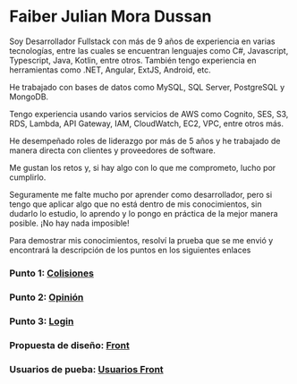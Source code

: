 # Faiber Julian Mora Dussan
Soy Desarrollador Fullstack con más de 9 años de experiencia en varias tecnologías, entre las cuales se encuentran lenguajes como C#, Javascript, Typescript, Java, Kotlin, entre otros. También tengo experiencia en herramientas como .NET, Angular, ExtJS, Android, etc.

He trabajado con bases de datos como MySQL, SQL Server, PostgreSQL y MongoDB.

Tengo experiencia usando varios servicios de AWS como Cognito, SES, S3, RDS, Lambda, API Gateway, IAM, CloudWatch, EC2, VPC, entre otros más.

He desempeñado roles de liderazgo por más de 5 años y he trabajado de manera directa con clientes y proveedores de software.

Me gustan los retos y, si hay algo con lo que me comprometo, lucho por cumplirlo.

Seguramente me falte mucho por aprender como desarrollador, pero si tengo que aplicar algo que no está dentro de mis conocimientos, sin dudarlo lo estudio, lo aprendo y lo pongo en práctica de la mejor manera posible. ¡No hay nada imposible!


Para demostrar mis conocimientos, resolví la prueba que se me envió y encontrará la descripción de los puntos en los siguientes enlaces

### Punto 1: [Colisiones](./colisiones/README.md)
### Punto 2: [Opinión](./opinion/README.md)
### Punto 3: [Login](./login/README.md)

### Propuesta de diseño: [Front](http://ingenian-software-test.s3-website-us-east-1.amazonaws.com/login)

### Usuarios de pueba: [Usuarios Front](./front/README.md)